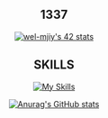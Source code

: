 <div align="center">
  
## 1337
[![wel-mjiy's 42 stats](https://badge.mediaplus.ma/darkblue/wel-mjiy)](https://github.com/oakoudad/badge42)


## SKILLS
[![My Skills](https://skillicons.dev/icons?i=c,cpp,linux,vim,git,github,vscode,arduino,blender)](https://skillicons.dev)

[![Anurag's GitHub stats](https://github-readme-stats.vercel.app/api?username=33filiXx)](https://github.com/anuraghazra/github-readme-stats)

</div>
